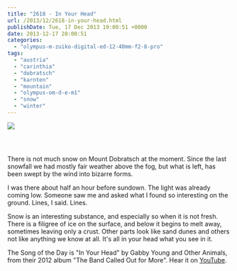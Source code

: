 ```yaml
---
title: "2618 - In Your Head"
url: /2013/12/2618-in-your-head.html
publishDate: Tue, 17 Dec 2013 19:00:51 +0000
date: 2013-12-17 20:00:51
categories: 
  - "olympus-m-zuiko-digital-ed-12-40mm-f2-8-pro"
tags: 
  - "austria"
  - "carinthia"
  - "dobratsch"
  - "karnten"
  - "mountain"
  - "olympus-om-d-e-m1"
  - "snow"
  - "winter"
---
```

<div class="container">
<div class="center"><a target="_blank" href="https://d25zfm9zpd7gm5.cloudfront.net/1200x1200/2013/20131213_160225_lr.jpg"><img src="https://d25zfm9zpd7gm5.cloudfront.net/0600x0600/2013/20131213_160225_lr.jpg" /></a></div>
</div>
<br />

<div class="container">
<div class="center"><a target="_blank" href="https://d25zfm9zpd7gm5.cloudfront.net/1200x1200/2013/20131213_160547_lr.jpg"><img style="margin: 10pt 10px 10pt 10px;" src="https://d25zfm9zpd7gm5.cloudfront.net/0150x0150/2013/20131213_160547_lr.jpg" alt="" border="0" /></a><a target="_blank" href="https://d25zfm9zpd7gm5.cloudfront.net/1200x1200/2013/20131213_152745-2_lr.jpg"><img style="margin: 10pt 10px 10pt 10px;" src="https://d25zfm9zpd7gm5.cloudfront.net/0150x0150/2013/20131213_152745-2_lr.jpg" alt="" border="0" /></a><a target="_blank" href="https://d25zfm9zpd7gm5.cloudfront.net/1200x1200/2013/20131213_152539_lr.jpg"><img style="margin: 10pt 10px 10pt 10px;" src="https://d25zfm9zpd7gm5.cloudfront.net/0150x0150/2013/20131213_152539_lr.jpg" alt="" border="0" /></a></div>
</div>

There is not much snow on Mount Dobratsch at the moment. Since the last snowfall we had mostly fair weather above the fog, but what is left, has been swept by the wind into bizarre forms.

I was there about half an hour before sundown. The light was already coming low. Someone saw me and asked what I found so interesting on the ground. Lines, I said. Lines.

 Snow is an interesting substance, and especially so when it is not fresh. There is a filigree of ice on the surface, and below it begins to melt away, sometimes leaving only a crust. Other parts look like sand dunes and others not like anything we know at all. It's all in your head what you see in it.

The Song of the Day is "In Your Head" by Gabby Young and Other Animals, from their 2012 album "The Band Called Out for More". Hear it on <a href="http://www.youtube.com/watch?v=Zq9hourHzg8" target="_blank">YouTube</a>.
